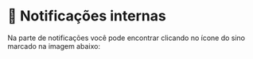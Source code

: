 # 🔔 Notificações internas

Na parte de notificações você pode encontrar clicando no ícone do sino marcado na imagem abaixo: